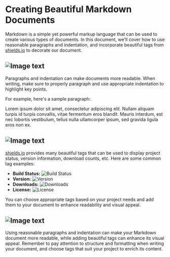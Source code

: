 # Creating Beautiful Markdown Documents

Markdown is a simple yet powerful markup language that can be used to create various types of documents. In this document, we'll cover how to use reasonable paragraphs and indentation, and incorporate beautiful tags from [shields.io](https://shields.io/) to decorate our document.

## ![Image text](https://img.shields.io/badge/Use%20paragtaph%20-blue?style=for-the-badge&logo=javascript)

Paragraphs and indentation can make documents more readable. When writing, make sure to properly paragraph and use appropriate indentation to highlight key points.

For example, here's a sample paragraph:

Lorem ipsum dolor sit amet, consectetur adipiscing elit. Nullam aliquam turpis id turpis convallis, vitae fermentum eros blandit. Mauris interdum, est nec lobortis vestibulum, tellus nulla ullamcorper ipsum, sed gravida ligula eros non ex.

## ![Image text](https://img.shields.io/badge/Beautiful%20Tags%20-red?style=for-the-badge&logo=javascript)
[shields.io](https://shields.io/) provides many beautiful tags that can be used to display project status, version information, download counts, etc. Here are some common tag examples:

- **Build Status:** ![Build Status](https://img.shields.io/badge/Build-Passing-brightgreen)
- **Version:** ![Version](https://img.shields.io/badge/Version-1.0-blue)
- **Downloads:** ![Downloads](https://img.shields.io/badge/Downloads-100K-orange)
- **License:** ![License](https://img.shields.io/badge/License-MIT-yellow)

You can choose appropriate tags based on your project needs and add them to your document to enhance readability and visual appeal.

## ![Image text](https://img.shields.io/badge/Conclusion-yellow?style=for-the-badge&logo=bitcoin)
Using reasonable paragraphs and indentation can make your Markdown document more readable, while adding beautiful tags can enhance its visual appeal. Remember to pay attention to structure and formatting when writing your document, and choose tags that suit your project to enrich its content.

